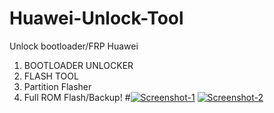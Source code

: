 # Huawei-Unlock-Tool
Unlock bootloader/FRP Huawei
1. BOOTLOADER UNLOCKER
2. FLASH TOOL
3. Partition Flasher
4. Full ROM Flash/Backup!
#<a href="https://ibb.co/jWGcqwN"><img src="https://i.ibb.co/jWGcqwN/Screenshot-1.png" alt="Screenshot-1" border="0"></a> <a href="https://ibb.co/k5CFL2j"><img src="https://i.ibb.co/k5CFL2j/Screenshot-2.png" alt="Screenshot-2" border="0"></a>

